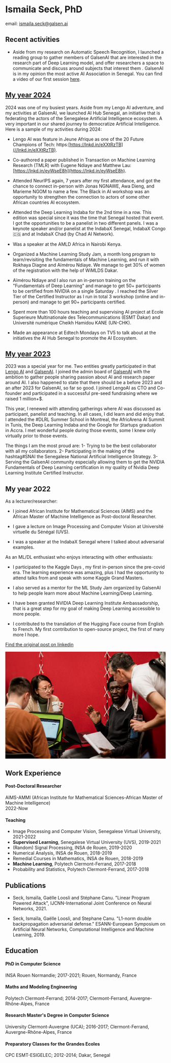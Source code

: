 # Ismaila Seck, PhD 
email: ismaila.seck@galsen.ai

## Recent activities
- Aside from my research on Automatic Speech Recognition, I launched a reading group to gather members of GalsenAI that are interested in the research part of Deep Learning model, and offer researchers a space to communicate and discuss around subjects that interest them . GalsenAI is in my opinion the most active AI Association in Senegal. You can find a video of our first session  [here](https://youtu.be/-VOG2esUc6I).


## [My year 2024](https://www.linkedin.com/posts/ismailaseck_2024-was-one-of-my-busiest-years-aside-from-activity-7285210227879084034-aZVz?utm_source=social_share_send&utm_medium=member_desktop_web&rcm=ACoAABcDnBkBR4CAwhmoLM76GyiNwsNK5-8Frvg)
2024 was one of my busiest years. Aside from my Lengo AI adventure, and my activities at GalsenAI, we launched AI Hub Senegal, an initiative that is federating the actors of the Senegalese Artificial Intelligence ecosystem. A very important in our shared journey to democratize Artificial Intelligence. Here is a sample of my activities during 2024: 

- Lengo AI was feature in Jeune Afrique as one of the 20 Future Champions of Tech: https:[https://lnkd.in/eXXtRzTB](//lnkd.in/eXXtRzTB). 

- Co-authored a paper published in Transaction on Machine Learning Research (TMLR) with Eugene Ndiaye and Matthew Lau: [https://lnkd.in/eyWseE8h](https://lnkd.in/eyWseE8h).

- Attended NeurIPS again, 7 years after my first attendance, and got the chance to connect in-person with Jonas NGNAWE, Awa Dieng, and Marieme NGOM to name a few. The Black in AI workshop was an opportunity to strengthen the connection to actors of some other African countries AI ecosystem.

- Attended the Deep Learning Indaba for the 2nd time in a row. This edition was special since it was the time that Senegal hosted that event. I got the opportunities to be a panelist in two different panels. I was a keynote speaker and/or panelist at the IndabaX Senegal, IndabaX Congo 🇨🇬 and at IndabaX Chad (by Chad AI Network). 

- Was a speaker at the AMLD Africa in Nairobi Kenya.

- Organized a Machine Learning Study Jam, a month long program to learn/revisiting the fundamentals of Machine Learning, and run it with Rokhaya Diagne and Aïmérou Ndiaye. We manage to get 30% of women of the registration with the help of WiMLDS Dakar. 

- Aïmérou Ndiaye and I also run an in-person training on the "Fundamentals of Deep Learning" and manage to get 50+ participants to be certified from NVIDIA on a single Saturday . I reached the Silver Tier of the Certified Instructor as I run in total 3 workshop (online and in-person) and manage to get 90+ participants certified. 

- Spent more than 100 hours teaching and supervising AI project at Ecole Superieure Multinationale des Telecommunications (ESMT Dakar) and Université numérique Cheikh Hamidou KANE (UN-CHK). 

- Made an appearance at Edtech Mondays on TV5 to talk about at the initiatives the AI Hub Senegal to promote the AI Ecosystem.


## [My year 2023](https://www.linkedin.com/posts/ismailaseck_galsenai-lengoai-dlrl-activity-7153372750835830784-CxmL?utm_source=social_share_send&utm_medium=member_desktop_web&rcm=ACoAABcDnBkBR4CAwhmoLM76GyiNwsNK5-8Frvg)
2023 was a special year for me. Two entities greatly participated in that [Lengo AI](https://www.linkedin.com/company/lengoai/posts/?feedView=all) and [GalsenAI](https://www.linkedin.com/company/galsen-ai/?viewAsMember=true). 
I joined the admin board of [GalsenAI](https://www.linkedin.com/company/galsen-ai/?viewAsMember=true) with the ambition to gather people sharing passion about AI and research paper around AI. I also happened to state that there should be a before 2023 and an after 2023 for GalsenAI, so far so good. 
I joined LengoAI as CTO and Co-founder and participated in a successful pre-seed fundraising where we raised 1 million+$.

This year, I renewed with attending gatherings where AI was discussed as participant, panelist and teaching. In all cases, I did learn and did enjoy that. I attended the #DLRL Summer School in Montreal, the AfricArena AI Summit in Tunis, the Deep Learning Indaba and the Google for Startups graduation in Accra. I met wonderful people during those events, some I knew only virtually prior to those events. 

The things I am the most proud are:
1- Trying to be the best collaborator with all my collaborators. 
2- Participating in the making of the hashtag#SNAI the Senegalese National Artificial Intelligence Strategy.
3- Serving the GalsenAI community especially allowing them to get the NVIDIA Fundamentals of Deep Learning certification in my quality of Nvidia Deep Learning Institute Certified Instructor. 

## My year 2022
As a lecturer/researcher: 
- I joined African Institute for Mathematical Sciences (AIMS) and the African Master of Machine Intelligence as Post-doctoral Researcher. 

- I gave a lecture on Image Processing and Computer Vision at Université virtuelle du Sénégal (UVS). 

- I was a speaker at the IndabaX Senegal where I talked about adversarial examples. 

As an ML/DL enthusiast who enjoys interacting with other enthusiasts: 
- I participated to the Kaggle Days , my first in-person since the pre-covid era. The learning experience was amazing, plus I had the opportunity to attend talks from and speak with some Kaggle Grand Masters. 

- I also served as a mentor for the ML Study Jam organized by GalsenAI to help people learn more about Machine Learning/Deep Learning. 

- I have been granted NVIDIA Deep Learning Institute Ambassadorship, that is a great step for my goal of making Deep Learning accessible to more people. 

- I contributed to the translation of the Hugging Face course from English to French. My first contribution to open-source project, the first of many more I hope. 

[Find the original post on linkedin](https://www.linkedin.com/posts/ismailaseck_research-machinelearning-deeplearning-activity-7019578031014846464-Aipn?utm_source=share&utm_medium=member_desktop)

![Kaggle_days!](I_want_the_gift_card_team_and_our_mentor.jpeg "Kaggle days")



## Work Experience

#### Post-Doctoral Researcher 
AIMS-AMMI (African Institute for Mathematical Sciences-African Master of Machine Intelligence)   
2022-Now

#### Teaching
- Image Processing and Computer Vision, Senegalese Virtual University, 2021-2022
- **Supervised Learning**, Senegalese Virtual University (UVS), 2019-2021
- (Random) Signal Processing, INSA de Rouen, 2019-2020
- Numerical Analysis, INSA de Rouen, 2018-2019
- Remedial Courses in Mathematics, INSA de Rouen, 2018-2019
- **Machine Learning**, Polytech Clermont-Ferrand, 2017-2018
- Probability and Statistics, Polytech Clermont-Ferrand, 2017-2018

## Publications
- Seck, Ismaïla, Gaëlle Loosli and Stéphane Canu. 
"Linear Program Powered Attack",
IJCNN-International Joint Conference on Neural Networks, 2021.

- Seck, Ismaïla, Gaëlle Loosli, and Stephane Canu.
"L1-norm double backpropagation adversarial defense."
ESANN-European Symposium on Artificial Neural Networks,
Computational Intelligence and Machine Learning, 2019.






## Education

#### PhD in Computer Science 
 INSA Rouen Normandie;
 2017-2021;
 Rouen, Normandy, France
 
#### Maths and Modeling Engineering
 Polytech Clermont-Ferrand; 
 2014-2017;
 Clermont-Ferrand, Auvergne-Rhône-Alpes, France
 
#### Research Master's Degree in Computer Science
 University Clermont-Auvergne (UCA);
 2016-2017;
 Clermont-Ferrand, Auvergne-Rhône-Alpes, France
 
#### Preparatory Classes for the Grandes Ecoles
CPC ESMT-ESIGELEC;
2012-2014;
Dakar, Senegal


